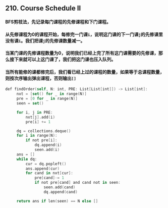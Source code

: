  ## 210. Course Schedule II
 #### BFS剪枝法，先记录每门课程的先修课程和下门课程。
 #### 从先修课程为0的课程开始，每修完一门课```i```，说明这门课的下一门课```j```的先修课里没有课```i```。我们把课```j```的先修课数量减一。
 #### 当某门课的先修课程数量为0，说明我们已经上完了所有这门课需要的先修课，那么接下来就可以上这门课了，我们把这门课也压入队列。
 #### 当所有能修的课都修完后，我们看已经上过的课程的数量，如果等于总课程数量，则按次序输出弹出课程，否则输出```[]```
 
 
 ```swift
 def findOrder(self, N: int, PRE: List[List[int]]) -> List[int]:
      nxt = [set() for _ in range(N)]
      pre = [0 for _ in range(N)]
      seen = set()

      for i, j in PRE:
          nxt[j].add(i)
          pre[i] += 1

      dq = collections.deque()
      for i in range(N):
          if not pre[i]:
              dq.append(i)
              seen.add(i)    
      ans = []    
      while dq:
          cur = dq.popleft()
          ans.append(cur)
          for cand in nxt[cur]:
              pre[cand]-= 1
              if not pre[cand] and cand not in seen:
                  seen.add(cand)
                  dq.append(cand)

      return ans if len(seen) == N else []
 ```
